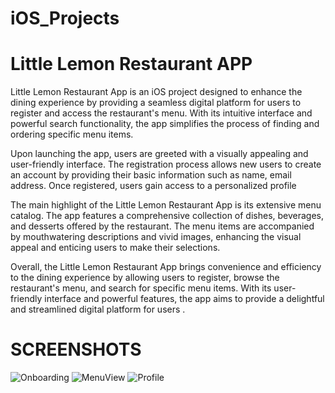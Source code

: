 # iOS_Projects
# Little Lemon Restaurant APP
Little Lemon  Restaurant App is an iOS project designed to enhance the dining experience by providing a seamless digital platform for users to register and access the restaurant's menu. With its intuitive interface and powerful search functionality, the app simplifies the process of finding and ordering specific menu items.

Upon launching the app, users are greeted with a visually appealing and user-friendly interface. The registration process allows new users to create an account by providing their basic information such as name, email address. Once registered, users gain access to a personalized profile 

The main highlight of the Little Lemon Restaurant App is its extensive menu catalog. The app features a comprehensive collection of dishes, beverages, and desserts offered by the restaurant.  The menu items are accompanied by mouthwatering descriptions and vivid images, enhancing the visual appeal and enticing users to make their selections.

Overall, the Little Lemon Restaurant App brings convenience and efficiency to the dining experience by allowing users to register, browse the restaurant's menu, and search for specific menu items. With its user-friendly interface and powerful features, the app aims to provide a delightful and streamlined digital platform for users .

# SCREENSHOTS

![Onboarding](https://github.com/abdiysf/iOS_Projects/assets/111193602/c4013c18-3391-4c53-8609-bfda331d79d9)
![MenuView](https://github.com/abdiysf/iOS_Projects/assets/111193602/2f5f1746-7301-486b-b60a-1075aa0717ed)
![Profile](https://github.com/abdiysf/iOS_Projects/assets/111193602/9b534b49-e7d7-4800-8d7e-2d29edd17338)
